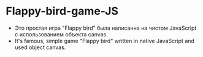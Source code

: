 # Flappy-bird-game-JS
 - Это простая игра "Flappy bird" была написанна на чистом JavaScript с использованием объекта canvas.
 - It's famous, simple game "Flappy bird" written in native JavaScript and used object canvas.
 
<div> 
<a href="https://cdn-images-1.medium.com/max/1052/1*DN7ToydkJZEdVaJVK_Nhvw.png">
</div>
